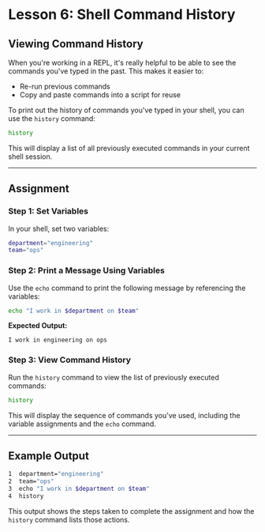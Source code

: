 # Lesson 6: Shell Command History

## Viewing Command History

When you're working in a REPL, it's really helpful to be able to see the commands you've typed in the past. This makes it easier to:

- Re-run previous commands
- Copy and paste commands into a script for reuse

To print out the history of commands you've typed in your shell, you can use the `history` command:

```bash
history
```

This will display a list of all previously executed commands in your current shell session.

---

## Assignment

### Step 1: Set Variables

In your shell, set two variables:

```bash
department="engineering"
team="ops"
```

### Step 2: Print a Message Using Variables

Use the `echo` command to print the following message by referencing the variables:

```bash
echo "I work in $department on $team"
```

**Expected Output:**

```
I work in engineering on ops
```

### Step 3: View Command History

Run the `history` command to view the list of previously executed commands:

```bash
history
```

This will display the sequence of commands you've used, including the variable assignments and the `echo` command.

---

## Example Output

```bash
1  department="engineering"
2  team="ops"
3  echo "I work in $department on $team"
4  history
```

This output shows the steps taken to complete the assignment and how the `history` command lists those actions.
